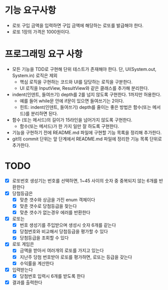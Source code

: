 # 기능 요구사항

- 로또 구입 금액을 입력하면 구입 금액에 해당하는 로또를 발급해야 한다.
- 로또 1장의 가격은 1000원이다.

# 프로그래밍 요구 사항

- 모든 기능을 TDD로 구현해 단위 테스트가 존재해야 한다. 단, UI(System.out, System.in) 로직은 제외
    - 핵심 로직을 구현하는 코드와 UI를 담당하는 로직을 구분한다.
    - UI 로직을 InputView, ResultView와 같은 클래스를 추가해 분리한다.
- indent(인덴트, 들여쓰기) depth를 2를 넘지 않도록 구현한다. 1까지만 허용한다.
    - 예를 들어 while문 안에 if문이 있으면 들여쓰기는 2이다.
    - 힌트: indent(인덴트, 들여쓰기) depth를 줄이는 좋은 방법은 함수(또는 메서드)를 분리하면 된다.
- 함수 (또는 메서드)의 길이가 15라인을 넘어가지 않도록 구현한다.
    - 함수(또는 메서드)가 한 가지 일만 잘 하도록 구현한다.
- 기능을 구현하기 전에 README.md 파일에 구현할 기능 목록을 정리해 추가한다.
- git의 commit 단위는 앞 단계에서 README.md 파일에 정리한 기능 목록 단위로 추가한다.

# TODO

- [x] 로또번호 생성기는 번호를 선택하면, 1~45 사이의 숫자 중 중복되지 않는 6개를 반환한다
- [x] 당첨등급은
    - [x] 맞춘 갯수와 상금을 가진 enum 객체이다
    - [x] 맞춘 갯수로 당첨등급을 찾는다
    - [x] 맞춘 갯수가 없는경우 에러를 반환한다
- [x] 로또는
    - [x] 번호 생성기를 주입받으며 생성시 숫자 6개를 같는다
    - [x] 당첨번호와 비교해서 당첨등급을 평가할 수 있다
    - [x] 당첨등급을 조회할 수 있다
- [x] 로또 게임은
    - [x] 금액을 받아서 여러개의 로또를 가지고 있는다
    - [x] 지난주 당첨 번호받아 로또를 평가하면, 로또는 등급을 갖는다
    - [x] 수익률을 계산한다
- [x] 입력받는다
    - [x] 당첨번호 입력시 6개를 받도록 한다
- [x] 결과를 출력한다